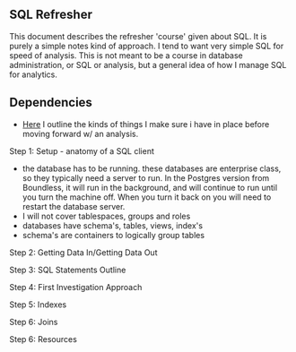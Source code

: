 SQL Refresher
-------------

This document describes the refresher 'course' given about SQL.  It is purely a simple notes kind of approach.  I tend to want very simple SQL for speed of analysis.  This is not meant to be a course in database administration, or SQL or analysis, but a general idea of how I manage SQL for analytics.  

Dependencies
------------
- [Here](https://github.com/feomike/sql_refresher/blob/master/dependencies.md) I outline the kinds of things I make sure i have in place before moving forward w/ an analysis.

Step 1: Setup - anatomy of a SQL client
- the database has to be running.  these databases are enterprise class, so they typically need a server to run.  In the Postgres version from Boundless, it will run in the background, and will continue to run until you turn the machine off.  When you turn it back on you will need to restart the database server.  
- I will not cover tablespaces, groups and roles
- databases have schema's, tables, views, index's 
- schema's are containers to logically group tables

Step 2: Getting Data In/Getting Data Out

Step 3: SQL Statements Outline

Step 4: First Investigation Approach

Step 5: Indexes

Step 6: Joins

Step 6: Resources
